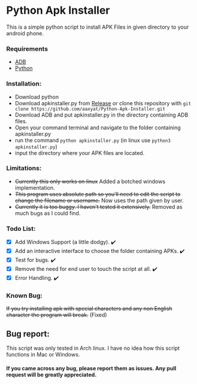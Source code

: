 # Python Apk Installer
This is a simple python script to install APK Files in given directory to your android phone.
### Requirements
* [ADB](https://developer.android.com/studio/releases/platform-tools)
* [Python](https://www.python.org)

### Installation:
* Download python
* Download apkinstaller.py from [Release](https://github.com/aaxyat/Python-Apk-Installer/releases) or clone this repository with `git clone https://github.com/aaxyat/Python-Apk-Installer.git`
* Download ADB and put apkinstaller.py in the directory containing ADB files.
* Open your command terminal and navigate to the folder containing apkinstaller.py
* run the command `python apkinstaller.py` (in linux use `python3 apkinstaller.py`)
* input the directory where your APK files are located.

### Limitations:
* ~~Currently this only works on linux~~ Added a botched windows implementation.
* ~~This program uses absolute path so you'll need to edit the script to change the filename or username.~~ Now uses the path given by user.
* ~~Currently it is too buggy. I haven't tested it extensively.~~ Removed as much bugs as I could find.
  
### Todo List:
- [X] Add Windows Support (a little dodgy). :heavy_check_mark:
- [X] Add an interactive interface to choose the folder containing APKs. :heavy_check_mark:
- [X] Test for bugs. :heavy_check_mark:
- [X] Remove the need for end user to touch the script at all. :heavy_check_mark:
- [X] Error Handling. :heavy_check_mark:

### Known Bug:
~~If you try installing apk with special characters and any non English character the program will break.~~ (Fixed)

## Bug report:
 This script was only tested in Arch linux. I have no idea how this script functions in Mac or Windows.
 #### If you came across any bug, please report them as issues. Any pull request will be greatly appreciated.

